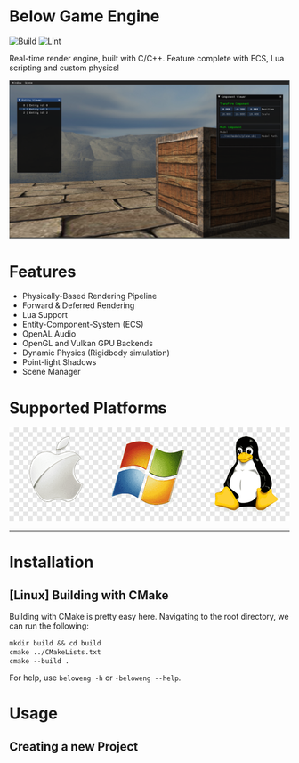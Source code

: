 # Below Game Engine
[![Build](https://github.com/gabekz/gl-renderer/actions/workflows/build.yml/badge.svg?branch=master)](https://github.com/gabekz/gl-renderer/actions/workflows/build.yml)
[![Lint](https://github.com/gabekz/gl-renderer/actions/workflows/lint.yml/badge.svg)](https://github.com/gabekz/gl-renderer/actions/workflows/lint.yml)

Real-time render engine, built with C/C++. Feature complete with ECS, Lua scripting and custom physics! 

![Alt text](docs/public/engine.png?raw=true "Title")

# Features
- Physically-Based Rendering Pipeline
- Forward & Deferred Rendering
- Lua Support
- Entity-Component-System (ECS)
- OpenAL Audio
- OpenGL and Vulkan GPU Backends
- Dynamic Physics (Rigidbody simulation)
- Point-light Shadows
- Scene Manager

# Supported Platforms
![Alt text](docs/public/win-mac-lux.png?raw=true "Supported Platformsz")

---

# Installation

## [Linux] Building with CMake

Building with CMake is pretty easy here. Navigating to the root directory, we can run the following:

```
mkdir build && cd build
cmake ../CMakeLists.txt
cmake --build .
```

For help, use `beloweng -h` or `-beloweng --help`.

# Usage


## Creating a new Project
